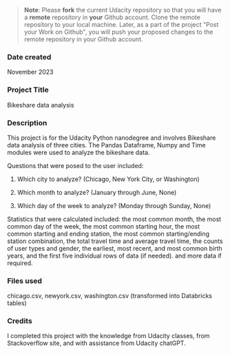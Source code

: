 >**Note**: Please **fork** the current Udacity repository so that you will have a **remote** repository in **your** Github account. Clone the remote repository to your local machine. Later, as a part of the project "Post your Work on Github", you will push your proposed changes to the remote repository in your Github account.

### Date created
November 2023

### Project Title
Bikeshare data analysis

### Description

This project is for the Udacity Python nanodegree and involves Bikeshare data analysis of three cities. The Pandas Dataframe, Numpy and Time modules were used to analyze the bikeshare data.
 
Questions that were posed to the user included: 
 
 1. Which city to analyze? (Chicago, New York City, or Washington)
 
 2. Which month to analyze? (January through June, None)
 
 3. Which day of the week to analyze? (Monday through Sunday, None)
 
Statistics that were calculated included: the most common month, the most common day of the week, the most common starting hour, the most common starting and ending station, the most common starting/ending station combination, the total travel time and average travel time, the counts of user types and gender, the earliest, most recent, and most common birth years, and the first five individual rows of data (if needed).  and more data if required.

### Files used
chicago.csv, newyork.csv, washington.csv (transformed into Databricks tables) 

### Credits
I completed this project with the knowledge from Udacity classes, from Stackoverflow site, and with assistance from Udacity chatGPT.

